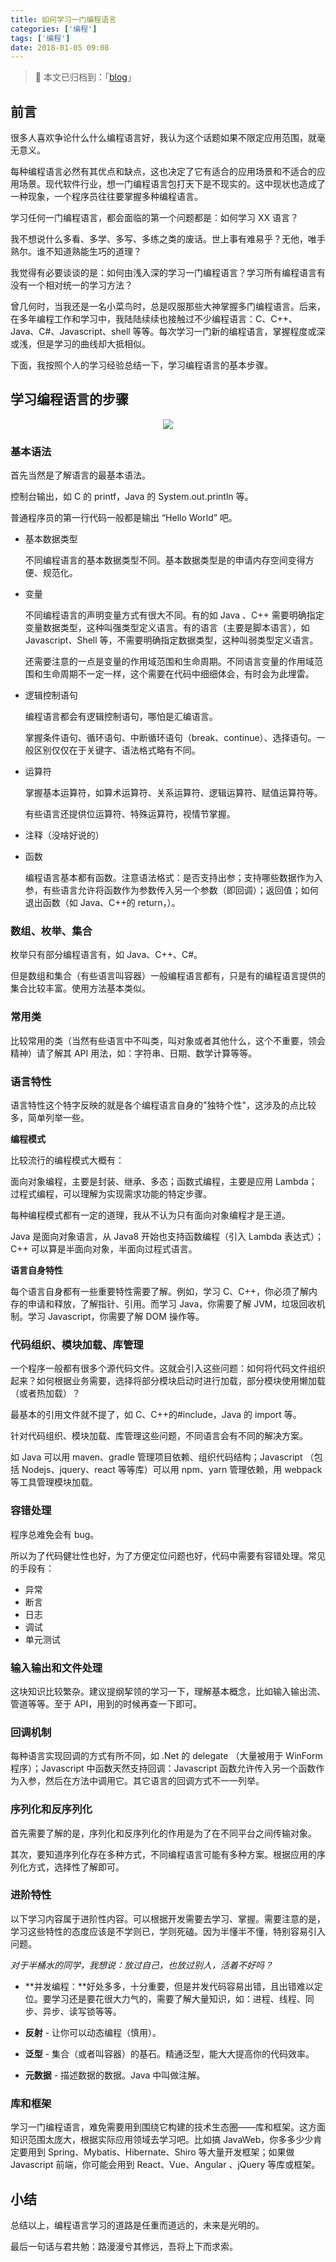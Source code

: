 ```yaml
---
title: 如何学习一门编程语言
categories: ['编程']
tags: ['编程']
date: 2018-01-05 09:08
---
```


> 📓 本文已归档到：「[blog](https://github.com/dunwu/blog)」

## 前言

很多人喜欢争论什么什么编程语言好，我认为这个话题如果不限定应用范围，就毫无意义。

每种编程语言必然有其优点和缺点，这也决定了它有适合的应用场景和不适合的应用场景。现代软件行业，想一门编程语言包打天下是不现实的。这中现状也造成了一种现象，一个程序员往往要掌握多种编程语言。

学习任何一门编程语言，都会面临的第一个问题都是：如何学习 XX 语言？

我不想说什么多看、多学、多写、多练之类的废话。世上事有难易乎？无他，唯手熟尔。谁不知道熟能生巧的道理？

我觉得有必要谈谈的是：如何由浅入深的学习一门编程语言？学习所有编程语言有没有一个相对统一的学习方法？

曾几何时，当我还是一名小菜鸟时，总是叹服那些大神掌握多门编程语言。后来，在多年编程工作和学习中，我陆陆续续也接触过不少编程语言：C、C++、Java、C#、Javascript、shell 等等。每次学习一门新的编程语言，掌握程度或深或浅，但是学习的曲线却大抵相似。

下面，我按照个人的学习经验总结一下，学习编程语言的基本步骤。

## 学习编程语言的步骤

<div align="center"><img src="http://dunwu.test.upcdn.net/cs/programming/learn-programming-language.png"/></div>

### 基本语法

首先当然是了解语言的最基本语法。

控制台输出，如 C 的 printf，Java 的 System.out.println 等。

普通程序员的第一行代码一般都是输出 “Hello World” 吧。

- 基本数据类型

  不同编程语言的基本数据类型不同。基本数据类型是的申请内存空间变得方便、规范化。

- 变量

  不同编程语言的声明变量方式有很大不同。有的如 Java 、C++ 需要明确指定变量数据类型，这种叫强类型定义语言。有的语言（主要是脚本语言），如 Javascript、Shell 等，不需要明确指定数据类型，这种叫弱类型定义语言。

  还需要注意的一点是变量的作用域范围和生命周期。不同语言变量的作用域范围和生命周期不一定一样，这个需要在代码中细细体会，有时会为此埋雷。

- 逻辑控制语句

  编程语言都会有逻辑控制语句，哪怕是汇编语言。

  掌握条件语句、循环语句、中断循环语句（break、continue）、选择语句。一般区别仅仅在于关键字、语法格式略有不同。

- 运算符

  掌握基本运算符，如算术运算符、关系运算符、逻辑运算符、赋值运算符等。

  有些语言还提供位运算符、特殊运算符，视情节掌握。

- 注释（没啥好说的）

- 函数

  编程语言基本都有函数。注意语法格式：是否支持出参；支持哪些数据作为入参，有些语言允许将函数作为参数传入另一个参数（即回调）；返回值；如何退出函数（如 Java、C++的 return，）。

### 数组、枚举、集合

枚举只有部分编程语言有，如 Java、C++、C#。

但是数组和集合（有些语言叫容器）一般编程语言都有，只是有的编程语言提供的集合比较丰富。使用方法基本类似。

### 常用类

比较常用的类（当然有些语言中不叫类，叫对象或者其他什么，这个不重要，领会精神）请了解其 API 用法，如：字符串、日期、数学计算等等。

### 语言特性

语言特性这个特字反映的就是各个编程语言自身的"独特个性"，这涉及的点比较多，简单列举一些。

**编程模式**

比较流行的编程模式大概有：

面向对象编程，主要是封装、继承、多态；函数式编程，主要是应用 Lambda；过程式编程，可以理解为实现需求功能的特定步骤。

每种编程模式都有一定的道理，我从不认为只有面向对象编程才是王道。

Java 是面向对象语言，从 Java8 开始也支持函数编程（引入 Lambda 表达式）；C++ 可以算是半面向对象，半面向过程式语言。

**语言自身特性**

每个语言自身都有一些重要特性需要了解。例如，学习 C、C++，你必须了解内存的申请和释放，了解指针、引用。而学习 Java，你需要了解 JVM，垃圾回收机制。学习 Javascript，你需要了解 DOM 操作等。

### 代码组织、模块加载、库管理

一个程序一般都有很多个源代码文件。这就会引入这些问题：如何将代码文件组织起来？如何根据业务需要，选择将部分模块启动时进行加载，部分模块使用懒加载（或者热加载）？

最基本的引用文件就不提了，如 C、C++的#include，Java 的 import 等。

针对代码组织、模块加载、库管理这些问题，不同语言会有不同的解决方案。

如 Java 可以用 maven、gradle 管理项目依赖、组织代码结构；Javascript （包括 Nodejs、jquery、react 等等库）可以用 npm、yarn 管理依赖，用 webpack 等工具管理模块加载。

### 容错处理

程序总难免会有 bug。

所以为了代码健壮性也好，为了方便定位问题也好，代码中需要有容错处理。常见的手段有：

- 异常
- 断言
- 日志
- 调试
- 单元测试

### 输入输出和文件处理

这块知识比较繁杂。建议提纲挈领的学习一下，理解基本概念，比如输入输出流、管道等等。至于 API，用到的时候再查一下即可。

### 回调机制

每种语言实现回调的方式有所不同，如 .Net 的 delegate （大量被用于 WinForm 程序）；Javascript 中函数天然支持回调：Javascript 函数允许传入另一个函数作为入参，然后在方法中调用它。其它语言的回调方式不一一列举。

### 序列化和反序列化

首先需要了解的是，序列化和反序列化的作用是为了在不同平台之间传输对象。

其次，要知道序列化存在多种方式，不同编程语言可能有多种方案。根据应用的序列化方式，选择性了解即可。

### 进阶特性

以下学习内容属于进阶性内容。可以根据开发需要去学习、掌握。需要注意的是，学习这些特性的态度应该是不学则已，学则死磕。因为半懂半不懂，特别容易引入问题。

_对于半桶水的同学，我想说：放过自己，也放过别人，活着不好吗？_

- **并发编程：**好处多多，十分重要，但是并发代码容易出错，且出错难以定位。要学习还是要花很大力气的，需要了解大量知识，如：进程、线程、同步、异步、读写锁等等。
- **反射** - 让你可以动态编程（慎用）。
- **泛型** - 集合（或者叫容器）的基石。精通泛型，能大大提高你的代码效率。

- **元数据** - 描述数据的数据。Java 中叫做注解。

### 库和框架

学习一门编程语言，难免需要用到围绕它构建的技术生态圈——库和框架。这方面知识范围太庞大，根据实际应用领域去学习吧。比如搞 JavaWeb，你多多少少肯定要用到 Spring、Mybatis、Hibernate、Shiro 等大量开发框架；如果做 Javascript 前端，你可能会用到 React、Vue、Angular 、jQuery 等库或框架。

## 小结

总结以上，编程语言学习的道路是任重而道远的，未来是光明的。

最后一句话与君共勉：路漫漫兮其修远，吾将上下而求索。
